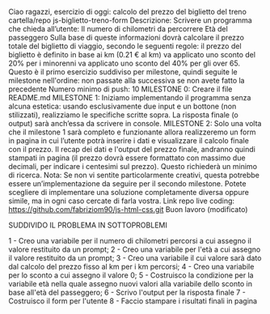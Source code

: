 Ciao ragazzi,
esercizio di oggi: calcolo del prezzo del biglietto del treno
cartella/repo js-biglietto-treno-form
Descrizione: Scrivere un programma che chieda all’utente:
Il numero di chilometri da percorrere
Età del passeggero Sulla base di queste informazioni dovrà calcolare il prezzo totale del biglietto di viaggio, secondo le seguenti regole:
il prezzo del biglietto è definito in base ai km (0.21 € al km)
va applicato uno sconto del 20% per i minorenni
va applicato uno sconto del 40% per gli over 65.
Questo è il primo esercizio suddiviso per milestone, quindi seguite le milestone nell'ordine: non passate alla successiva se non avete fatto la precedente
Numero minimo di push: 10
MILESTONE 0: Creare il file README.md
MILESTONE 1: Iniziamo implementando il programma senza alcuna estetica: usando esclusivamente due input e un bottone (non stilizzati), realizziamo le specifiche scritte sopra. La risposta finale (o output) sarà anch’essa da scrivere in console.
MILESTONE 2: Solo una volta che il milestone 1 sarà completo e funzionante allora realizzeremo un form in pagina in cui l’utente potrà inserire i dati e visualizzare il calcolo finale con il prezzo. Il recap dei dati e l'output del prezzo finale, andranno quindi stampati in pagina (il prezzo dovrà essere formattato con massimo due decimali, per indicare i centesimi sul prezzo). Questo richiederà un minimo di ricerca.
Nota: Se non vi sentite particolarmente creativi, questa potrebbe essere un’implementazione da seguire per il secondo milestone. Potete scegliere di implementare una soluzione completamente diversa oppure simile, ma in ogni caso cercate di farla vostra.
Link repo live coding: https://github.com/fabriziom90/js-html-css.git
Buon lavoro (modificato) 


SUDDIVIDO IL PROBLEMA IN SOTTOPROBLEMI 

1 - Creo una variabile per il numero di chilometri percorsi a cui assegno il valore restituito da un prompt;
2 - Creo una variabile per l'età a cui assegno il valore restituito da un prompt;
3 - Creo una variabile il cui valore sarà dato dal calcolo del prezzo fisso al km per i km percorsi;
4 - Creo una variabile per lo sconto a cui assegno il valore 0;
5 - Costruisco la condizione per la variabile età nella quale assegno nuovi valori alla variabile dello sconto in base all'età del passeggero;
6 - Scrivo l'output per la risposta finale
7 - Costruisco il form per l'utente
8 - Faccio stampare i risultati finali in pagina


